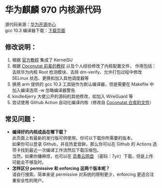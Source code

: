 # 华为麒麟 970 内核源代码
源代码来源：[华为开源中心](https://consumer.huawei.com/en/opensource/)  
gcc 10.3 编译器下载：[下载页面](https://developer.arm.com/downloads/-/gnu-a)  
## 修改说明：
1. 根据 [官方教程](https://kernelsu.org/zh_CN/guide/how-to-integrate-for-non-gki.html "参见手动修改内核源码部分") 集成了 KernelSU
2. 根据 [Coconutat 前辈的教程](https://github.com/Coconutat/HuaweiP10-GSI-And-Modify-Or-Support-KernelSU-Tutorial/wiki/7.KernelSU%E9%80%82%E9%85%8DEMUI9%E6%88%969.1.0%E7%B3%BB%E7%BB%9F%E7%9A%84%E5%86%85%E6%A0%B8) 以及个人经验修改了内核配置文件，
作用包括：去除华为内核 Root 检测模块、去除 dm-verify、允许打包过程中修改 SELinux 状态、更换和加入其他调度器等
3. 换用 arm 提供的 gcc 10.3 工具链作为默认编译器，但是需要在 Makefile 中加入编译选项 -w 忽略编译器警告
4. kindle4jerry 大佬公开的源码的其他修改，如加入 WireGuard 等
5. 尝试使用 Github Action 自动化编译内核（修改自 [Coconutat 仓库的文件](https://github.com/Coconutat/android_kernel_huawei_vtr_emui9_KernelSU/tree/Github_Action_Mode/.github/workflows)）  
## 常见问题：
- **编译好的内核成品在哪下载？**  
此页面上有最新的发行版可供使用，你可以下载你所需要的版本。  
如果你可以登录 Github，并且热爱尝鲜，那么你可以在 Github 的 Actions 选项卡找到最近一次编译工作流然后下载压缩包。  
当然，如果你嫌麻烦，也可以在 [蓝奏云网盘](https://lanzoui.com/b00wzyfmj?password=7yir) （密码：7yir）下载，但是上传可能会不够及时。
- **怎样区分 permissive 和 enforcing 这两个版本呢？**  
请自行搜索。简单来说 permissive 对系统的限制更少，enforcing 更适合注重安全性的用户。
